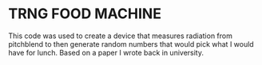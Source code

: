 # TRNG FOOD MACHINE

This code was used to create a device that measures radiation from pitchblend to then generate random numbers that would pick what I would have for lunch. Based on a paper I wrote back in university.
